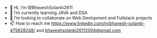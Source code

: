 - 👋 Hi, I’m @BhaveshSolanki2611
- 🌱 I’m currently learning JAVA and DSA
- 💞️ I’m looking to collaborate on  Web Devlopment and Fullstack projects
- 📫 How to reach me https://www.linkedin.com/in/bhavesh-solanki-475628248/ and bhaveshsolanki26112004@gmail.com
